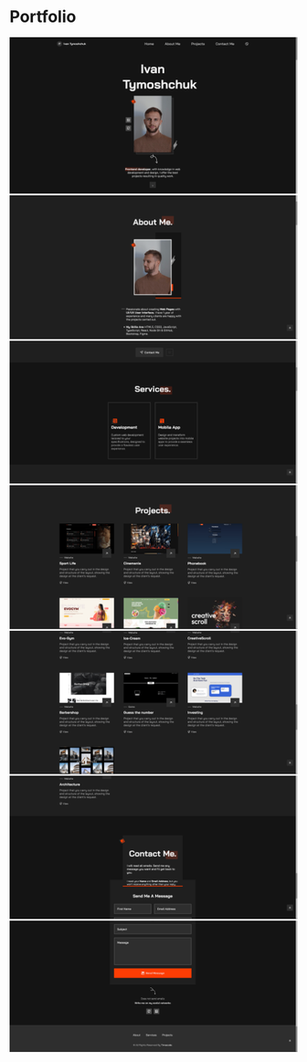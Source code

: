 # Portfolio

![Foto](./assets/1.png) ![Foto](./assets/2.png) ![Foto](./assets/3.png)
![Foto](./assets/4.png) ![Foto](./assets/5.png) ![Foto](./assets/6.png)
![Foto](./assets/7.png)
